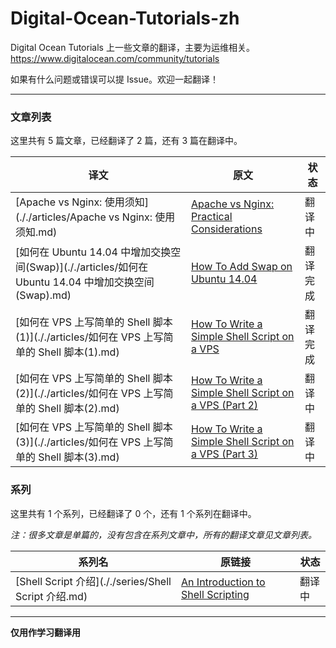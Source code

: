 
# Digital-Ocean-Tutorials-zh

Digital Ocean Tutorials 上一些文章的翻译，主要为运维相关。https://www.digitalocean.com/community/tutorials

如果有什么问题或错误可以提 Issue。欢迎一起翻译！

---

### 文章列表

这里共有 5 篇文章，已经翻译了 2 篇，还有 3 篇在翻译中。

| 译文 | 原文 | 状态 |
|------|------|------|
| [Apache vs Nginx: 使用须知](././articles/Apache vs Nginx: 使用须知.md) | [Apache vs Nginx: Practical Considerations](https://www.digitalocean.com/community/tutorials/apache-vs-nginx-practical-considerations) | 翻译中 |
| [如何在 Ubuntu 14.04 中增加交换空间(Swap)](././articles/如何在 Ubuntu 14.04 中增加交换空间(Swap).md) | [How To Add Swap on Ubuntu 14.04](https://www.digitalocean.com/community/tutorials/how-to-add-swap-on-ubuntu-14-04) | 翻译完成 |
| [如何在 VPS 上写简单的 Shell 脚本(1)](././articles/如何在 VPS 上写简单的 Shell 脚本(1).md) | [How To Write a Simple Shell Script on a VPS](https://www.digitalocean.com/community/tutorials/how-to-write-a-simple-shell-script-on-a-vps) | 翻译完成 |
| [如何在 VPS 上写简单的 Shell 脚本(2)](././articles/如何在 VPS 上写简单的 Shell 脚本(2).md) | [How To Write a Simple Shell Script on a VPS (Part 2)](https://www.digitalocean.com/community/tutorials/how-to-write-a-simple-shell-script-on-a-vps-part-2) | 翻译中 |
| [如何在 VPS 上写简单的 Shell 脚本(3)](././articles/如何在 VPS 上写简单的 Shell 脚本(3).md) | [How To Write a Simple Shell Script on a VPS (Part 3)](https://www.digitalocean.com/community/tutorials/how-to-write-a-simple-shell-script-on-a-vps-part-3) | 翻译中 |


### 系列

这里共有 1 个系列，已经翻译了 0 个，还有 1 个系列在翻译中。

*注：很多文章是单篇的，没有包含在系列文章中，所有的翻译文章见文章列表。*

| 系列名 | 原链接 | 状态 |
|------|------|------|
| [Shell Script 介绍](././series/Shell Script 介绍.md) | [An Introduction to Shell Scripting](https://www.digitalocean.com/community/tutorial_series/an-introduction-to-shell-scripting) | 翻译中 |


---

**仅用作学习翻译用**


